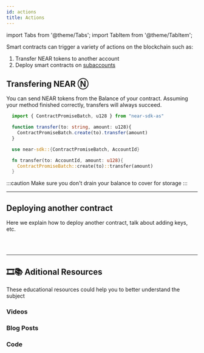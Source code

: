 ```yaml
---
id: actions
title: Actions
---
```

import Tabs from '@theme/Tabs';
import TabItem from '@theme/TabItem';

Smart contracts can trigger a variety of actions on the blockchain such as:

1. Transfer NEAR tokens to another account
2. Deploy smart contracts on [subaccounts](broken)

## Transfering NEAR Ⓝ

You can send NEAR tokens from the Balance of your contract. Assuming your method finished correctly, transfers will always succeed.

<Tabs className="language-tabs">
  <TabItem value="as" label="🚀 - Assemblyscript">

  ```ts
    import { ContractPromiseBatch, u128 } from "near-sdk-as"

    function transfer(to: string, amount: u128){
      ContractPromiseBatch.create(to).transfer(amount)
    }
  ```

  </TabItem>
  <TabItem value="rs" label="🦀 - Rust">

  ```rust
    use near-sdk::{ContractPromiseBatch, AccountId}

    fn transfer(to: AccountId, amount: u128){
      ContractPromiseBatch::create(to)::transfer(amount)
    }
  ```

  </TabItem>
</Tabs>

:::caution
Make sure you don't drain your balance to cover for storage
:::

---

## Deploying another contract
Here we explain how to deploy another contract, talk about adding keys, etc.


### &nbsp;
---
## 🎞️📚 Aditional Resources
These educational resources could help you to better understand the subject
### Videos

### Blog Posts

### Code